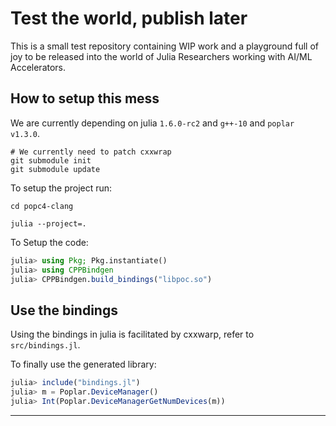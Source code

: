 # Test the world, publish later

This is a small test repository containing WIP work and a playground full of joy to
be released into the world of Julia Researchers working with AI/ML Accelerators.

## How to setup this mess

We are currently depending on julia `1.6.0-rc2` and `g++-10` and `poplar v1.3.0`.

```shell
# We currently need to patch cxxwrap
git submodule init
git submodule update
```

To setup the project run:

```shell
cd popc4-clang

julia --project=.
```

To Setup the code:

```julia
julia> using Pkg; Pkg.instantiate()
julia> using CPPBindgen
julia> CPPBindgen.build_bindings("libpoc.so")
```

## Use the bindings

Using the bindings in julia is facilitated by cxxwarp, refer to `src/bindings.jl`.

To finally use the generated library:

```julia
julia> include("bindings.jl")
julia> m = Poplar.DeviceManager()
julia> Int(Poplar.DeviceManagerGetNumDevices(m))
```

---